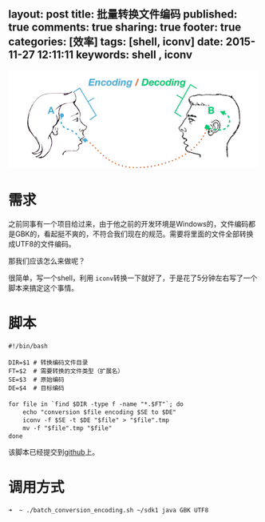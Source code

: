 layout: post
title: 批量转换文件编码
published: true
comments: true
sharing: true
footer: true
categories: [效率]
tags: [shell, iconv]
date: 2015-11-27 12:11:11
keywords: shell , iconv
---
![encoding](/images/blog/encoding.png)
# 需求

之前同事有一个项目给过来，由于他之前的开发环境是Windows的，文件编码都是GBK的，看起挺不爽的，不符合我们现在的规范。需要将里面的文件全部转换成UTF8的文件编码。

那我们应该怎么来做呢？

很简单，写一个shell，利用 `iconv`转换一下就好了，于是花了5分钟左右写了一个脚本来搞定这个事情。

<!-- more -->

# 脚本

```
#!/bin/bash

DIR=$1 # 转换编码文件目录
FT=$2  # 需要转换的文件类型（扩展名）
SE=$3  # 原始编码
DE=$4  # 目标编码

for file in `find $DIR -type f -name "*.$FT"`; do
	echo "conversion $file encoding $SE to $DE"
    iconv -f $SE -t $DE "$file" > "$file".tmp
    mv -f "$file".tmp "$file"
done
```

该脚本已经提交到[github](https://github.com/tonydeng/note/blob/1594ae267114effa910ff2511176d3dbf7968471/sh/batch_conversion_encoding.sh)上。

# 调用方式

```
➜  ~ ./batch_conversion_encoding.sh ~/sdk1 java GBK UTF8
```